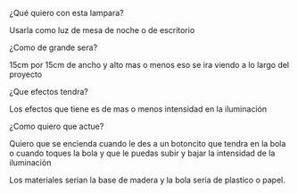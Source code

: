 



¿Qué quiero con esta lampara?

   Usarla como luz de mesa de noche o de escritorio

¿Como de grande sera?

   15cm por 15cm de ancho y alto mas o menos eso se ira viendo a lo largo del proyecto

¿Que efectos tendra?

   Los efectos que tiene es de mas o menos intensidad en la iluminación

¿Como quiero que actue?

   Quiero que se encienda cuando le des a un botoncito que tendra en la bola o cuando toques la bola y que le puedas subir y bajar la intensidad de la iluminación

Los materiales serian la base de madera y la bola seria de plastico o papel.
